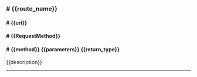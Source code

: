 ### # {{route_name}}
#### # {{uri}}
#### # {{RequestMethod}}
#### # {{method}} {{parameters}} {{return_type}}
{{description}}

---------------------------
